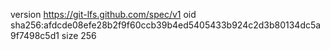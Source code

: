 version https://git-lfs.github.com/spec/v1
oid sha256:afdcde08efe28b2f9f60ccb39b4ed5405433b924c2d3b80134dc5a9f7498c5d1
size 256
